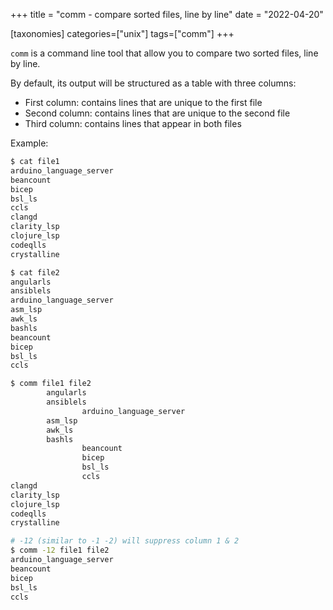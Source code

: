 +++
title = "comm - compare sorted files, line by line"
date = "2022-04-20"

[taxonomies]
categories=["unix"]
tags=["comm"]
+++

`comm` is a command line tool that allow you to compare two sorted files, line by line.

<!-- more -->

By default, its output will be structured as a table with three columns:

- First column: contains lines that are unique to the first file
- Second column: contains lines that are unique to the second file
- Third column: contains lines that appear in both files

Example:

```sh
$ cat file1
arduino_language_server
beancount
bicep
bsl_ls
ccls
clangd
clarity_lsp
clojure_lsp
codeqlls
crystalline

$ cat file2
angularls
ansiblels
arduino_language_server
asm_lsp
awk_ls
bashls
beancount
bicep
bsl_ls
ccls

$ comm file1 file2
        angularls
        ansiblels
                arduino_language_server
        asm_lsp
        awk_ls
        bashls
                beancount
                bicep
                bsl_ls
                ccls
clangd
clarity_lsp
clojure_lsp
codeqlls
crystalline

# -12 (similar to -1 -2) will suppress column 1 & 2
$ comm -12 file1 file2
arduino_language_server
beancount
bicep
bsl_ls
ccls
```
